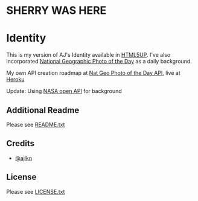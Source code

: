 # SHERRY WAS HERE
# Identity
This is my version of AJ's Identity available in [HTML5UP](https://html5up.net/identity).  I've also incorporated [National Geographic Photo of the Day](https://www.nationalgeographic.com/photography/photo-of-the-day/2019/04/vietnam-fishing-nets/) as a daily background.

My own API creation roadmap at [Nat Geo Photo of the Day API](https://github.com/5hel2l2y/Nat-Geo-Photo-of-the-Day-API), live at [Heroku](https://natgeo.herokuapp.com/api/dailyphoto)

Update: Using [NASA open API](https://api.nasa.gov/) for background

## Additional Readme
Please see [README.txt](README.txt)

## Credits
* [@ajlkn](https://github.com/ajlkn)

## License
Please see [LICENSE.txt](LICENSE.txt)
